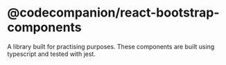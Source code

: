 # @codecompanion/react-bootstrap-components

A library built for practising purposes.
These components are built using typescript and tested with jest.
